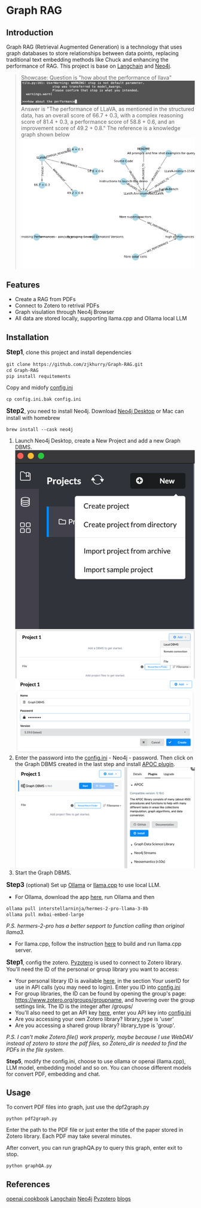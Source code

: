 # Graph RAG

## Introduction

 Graph  RAG (Retrieval Augmented Generation) is a technology that uses graph databases to store relationships between data points, replacing traditional text embedding methods like Chuck and enhancing the performance of RAG. This project is base on [Langchain](https://github.com/langchain-ai/langchain/tree/master) and [Neo4j](https://github.com/neo4j/neo4j?tab=readme-ov-file).

> Showcase:
Question is "how about the performance of llava"
![gif](res/5.gif)
Answer is "The performance of LLaVA, as mentioned in the structured data, has an overall score of 66.7 + 0.3, with a complex reasoning score of 81.4 + 0.3, a performance score of 58.8 + 0.6, and an improvement score of 49.2 + 0.8."
The reference is a knowledge graph shown below
![kg](res/graph.png)

## Features

- Create a RAG from PDFs
- Connect to Zotero to retrival PDFs
- Graph visulation through Neo4j Browser
- All data are stored locally, supporting llama.cpp and Ollama local LLM

## Installation

<big>**Step1**</big>, clone this project and install dependencies
 ```
 git clone https://github.com/zjkhurry/Graph-RAG.git
 cd Graph-RAG
 pip install requitements
 ```
 Copy and midofy [config.ini](./config.ini)
 ```
 cp config.ini.bak config.ini
 ```

<big>**Step2**</big>, you need to install Neo4j. Download [Neo4j Desktop](https://neo4j.com/download/) or Mac can install with homebrew
 ```
 brew install --cask neo4j
 ```
 1. Launch Neo4j Desktop, create a New Project and add a new Graph DBMS.
 ![avatar](res/1.png) ![avatar](res/2.png) ![avatar](res/3.png)
 1. Enter the password into the [config.ini](./config.ini) - Neo4j - password. Then click on the Graph DBMS created in the last step and install [APOC plugin](https://github.com/neo4j/apoc).
 ![avatar](res/4.png)
 1. Start the Graph DBMS.

 <big>**Step3**</big> (optional) Set up [Ollama](https://ollama.com) or [llama.cpp](https://github.com/ggerganov/llama.cpp) to use local LLM.
 - For Ollama, download the app [here](https://ollama.com), run Ollama and then
 ```
 ollama pull interstellarninja/hermes-2-pro-llama-3-8b
 ollama pull mxbai-embed-large
 ```
 *P.S. hermers-2-pro has a better sepport to function calling than original llama3.*
 - For llama.cpp, follow the instruction [here](https://github.com/ggerganov/llama.cpp) to build and run llama.cpp server.

<big>**Step1**</big>, config the zotero. [Pyzotero](https://github.com/urschrei/pyzotero) is used to connect to Zotero library. You'll need the ID of the personal or group library you want to access:
 - Your personal library ID is available [here](https://www.zotero.org/settings/keys), in the section Your userID for use in API calls (you may need to login). Enter you ID into [config.ini](./config.ini)
 - For group libraries, the ID can be found by opening the group's page: https://www.zotero.org/groups/groupname, and hovering over the group settings link. The ID is the integer after /groups/
 - You'll also need to get an API key [here](https://www.zotero.org/settings/keys/new), enter you API key into [config.ini](./config.ini)
 - Are you accessing your own Zotero library? library_type is 'user'
 - Are you accessing a shared group library? library_type is 'group'.

 *P.S. I can't make Zotero.file() work properly, maybe because I use WebDAV instead of zotero to store the pdf files, so Zotero_dir is needed to find the PDFs in the file system.* 

 **Step5**, modify the config.ini, choose to use ollama or openai (llama.cpp), LLM model, embedding model and so on. You can choose different models for convert PDF, embedding and chat.

 ## Usage
 To convert PDF files into graph, just use the dpf2graph.py
 ```
 python pdf2graph.py
 ```
 Enter the path to the PDF file or just enter the title of the paper stored in Zotero library. Each PDF may take several minutes.

 After convert, you can run graphQA.py to query this graph, enter exit to stop.
 ```
 python graphQA.py
 ```

 ## References
 [openai cookbook](https://github.com/openai/openai-cookbook/blob/main/examples/RAG_with_graph_db.ipynb)
 [Langchain](https://github.com/langchain-ai/langchain/tree/master)
 [Neo4j](https://github.com/neo4j/neo4j?tab=readme-ov-file)
 [Pyzotero](https://github.com/urschrei/pyzotero)
 [blogs](https://github.com/tomasonjo/blogs/blob/master/llm/enhancing_rag_with_graph.ipynb?ref=blog.langchain.dev)